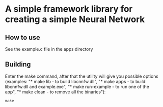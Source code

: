 # A simple framework library for creating a simple Neural Network

## How to use
See the example.c file in the apps directory

## Building
Enter the make command, after that the utility will give you possible options
(examples: "* make lib - to build libcnnfw.dll", "* make apps - to build libcnnfw.dll and example.exe",
"* make run-example - to run one of the app", "* make clean - to remove all the binaries"):

```shell
make
```